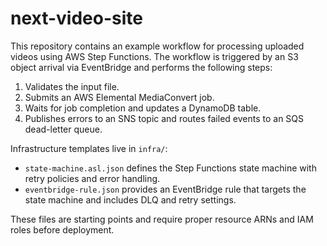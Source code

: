 # next-video-site

This repository contains an example workflow for processing uploaded videos using AWS Step Functions. The workflow is triggered by an S3 object arrival via EventBridge and performs the following steps:

1. Validates the input file.
2. Submits an AWS Elemental MediaConvert job.
3. Waits for job completion and updates a DynamoDB table.
4. Publishes errors to an SNS topic and routes failed events to an SQS dead-letter queue.

Infrastructure templates live in `infra/`:

- `state-machine.asl.json` defines the Step Functions state machine with retry policies and error handling.
- `eventbridge-rule.json` provides an EventBridge rule that targets the state machine and includes DLQ and retry settings.

These files are starting points and require proper resource ARNs and IAM roles before deployment.
